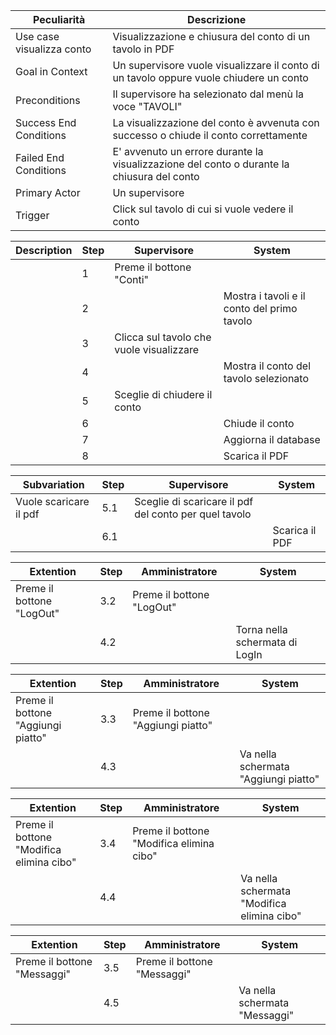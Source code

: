 | Peculiarità | Descrizione |
| ----------- | ----------- |
| Use case visualizza conto | Visualizzazione e chiusura del conto  di un tavolo in PDF |
| Goal in Context           | Un supervisore vuole visualizzare il conto di un tavolo oppure vuole chiudere un conto |
| Preconditions             | Il supervisore ha selezionato dal menù la voce "TAVOLI" |
| Success End Conditions    | La visualizzazione del conto è avvenuta con successo o chiude il conto correttamente | 
| Failed End Conditions     | E' avvenuto un errore durante la visualizzazione del conto o durante la chiusura del conto | 
| Primary Actor             | Un supervisore  | 
| Trigger                   | Click sul tavolo di cui si vuole vedere il conto | 

| Description | Step | Supervisore | System |
| ----------- | ---- | ----------- | ------ |
|  | 1 | Preme il bottone "Conti" |  |
|  | 2 |  | Mostra i tavoli e il conto del primo tavolo |
|  | 3 | Clicca sul tavolo che vuole visualizzare |  |
|  | 4 |  | Mostra il conto del tavolo selezionato |
|  | 5 | Sceglie di chiudere il conto | |
|  | 6 | | Chiude il conto |
|  | 7 | | Aggiorna il database |
|  | 8 | | Scarica il PDF |

| Subvariation | Step | Supervisore | System |
| ------------ | ---- | ----------- | ------ |
| Vuole scaricare il pdf | 5.1 | Sceglie di scaricare il pdf del conto per quel tavolo | |
|  | 6.1 | | Scarica il PDF |

| Extention | Step | Amministratore | System |
| --------- | ---- | ----------- | ------ |
| Preme il bottone "LogOut" | 3.2 | Preme il bottone "LogOut" |  |
|  | 4.2 |  | Torna nella schermata di LogIn |

| Extention | Step | Amministratore | System |
| --------- | ---- | ----------- | ------ |
| Preme il bottone "Aggiungi piatto" | 3.3 | Preme il bottone "Aggiungi piatto" |  |
|  | 4.3 |  | Va nella schermata "Aggiungi piatto" |

| Extention | Step | Amministratore | System |
| --------- | ---- | ----------- | ------ |
| Preme il bottone "Modifica elimina cibo" | 3.4 | Preme il bottone "Modifica elimina cibo" |  |
|  | 4.4 |  | Va nella schermata "Modifica elimina cibo" |

| Extention | Step | Amministratore | System |
| --------- | ---- | ----------- | ------ |
| Preme il bottone "Messaggi" | 3.5 | Preme il bottone "Messaggi" |  |
|  | 4.5 |  | Va nella schermata "Messaggi" |

